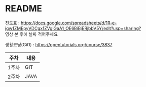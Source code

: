 # README
  
진도표 : <https://docs.google.com/spreadsheets/d/1R-e-igw1ZMEpyVDCgx1ZVglGaA1_OE6BiBjERjbbV5Y/edit?usp=sharing?>  
영상 본 후에 날짜 적어주세요

생활코딩(Git1) : <https://opentutorials.org/course/3837>

|주차|내용|
|------|---|
|1주차|GIT|
|2주차|JAVA|

